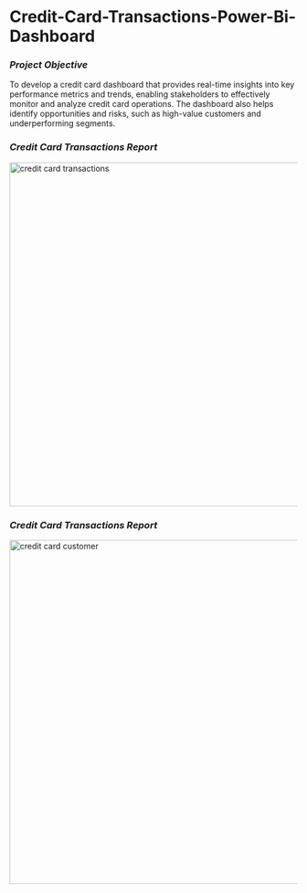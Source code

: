 # Credit-Card-Transactions-Power-Bi-Dashboard

### *Project Objective*
To develop a credit card dashboard that provides real-time insights into key performance metrics and trends, enabling stakeholders to effectively monitor and analyze credit card operations. The dashboard also helps identify opportunities and risks, such as high-value customers and underperforming segments.

### *Credit Card Transactions Report*
<img width="602" alt="credit card transactions" src="https://github.com/user-attachments/assets/22b3a243-0af0-4ec8-b317-d643655c9ee3" />

### *Credit Card Transactions Report*
<img width="602" alt="credit card customer" src="https://github.com/user-attachments/assets/46a9a1ff-e495-49a2-bb8e-8e47b8ca0f80" />





